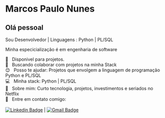 # Marcos Paulo Nunes

## Olá pessoal
Sou Desenvolvedor  | Linguagens : Python | PL/SQL

Minha especicialização é em engenharia de software 

:briefcase:  &nbsp; Disponivel para projetos.
 <br/> :purple_heart: &nbsp; Buscando colaborar com projetos na minha Stack
 <br/> :blush: &nbsp; Posso te ajudar: Projetos que envolgem a linguagem de programação Python e PL/SQL
 <br/> :computer: &nbsp; Minha stack: Python | PL/SQL
 <br/> 💬  &nbsp; Sobre mim: Curto tecnologia, projetos, investimentos e seriados no Netflix
 <br/> :email: &nbsp; Entre em contato comigo:
 <br/>
 <br/>[![Linkedin Badge](https://img.shields.io/badge/-MarcosPauloNunes-blue?style=flat-square&logo=Linkedin&logoColor=white&link=https://www.linkedin.com/in/marcos-paulo-nunes-89628488/)](https://www.linkedin.com/in/marcos-paulo-nunes-89628488) 
| 
[![Gmail Badge](https://img.shields.io/badge/-marcosnunes.code@gmail.com-c14438?style=flat-square&logo=Gmail&logoColor=white&link=mailto:marcosnunes.code@gmail.com)](marcosnunes.code@gmail.com)
